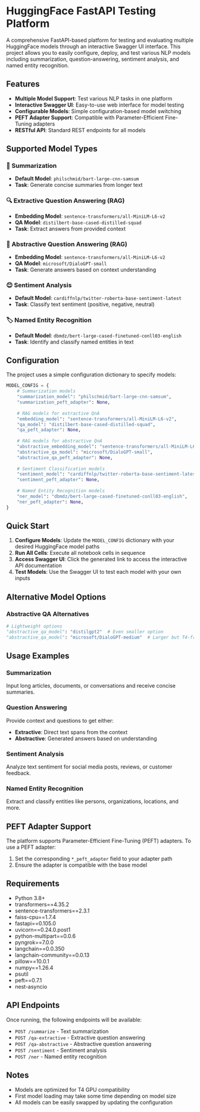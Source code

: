 # HuggingFace FastAPI Testing Platform

A comprehensive FastAPI-based platform for testing and evaluating multiple HuggingFace models through an interactive Swagger UI interface. This project allows you to easily configure, deploy, and test various NLP models including summarization, question-answering, sentiment analysis, and named entity recognition.

## Features

- **Multiple Model Support**: Test various NLP tasks in one platform
- **Interactive Swagger UI**: Easy-to-use web interface for model testing
- **Configurable Models**: Simple configuration-based model switching
- **PEFT Adapter Support**: Compatible with Parameter-Efficient Fine-Tuning adapters
- **RESTful API**: Standard REST endpoints for all models

## Supported Model Types

### 📝 Summarization
- **Default Model**: `philschmid/bart-large-cnn-samsum`
- **Task**: Generate concise summaries from longer text

### 🔍 Extractive Question Answering (RAG)
- **Embedding Model**: `sentence-transformers/all-MiniLM-L6-v2`
- **QA Model**: `distilbert-base-cased-distilled-squad`
- **Task**: Extract answers from provided context

### 💭 Abstractive Question Answering (RAG)
- **Embedding Model**: `sentence-transformers/all-MiniLM-L6-v2`
- **QA Model**: `microsoft/DialoGPT-small`
- **Task**: Generate answers based on context understanding

### 😊 Sentiment Analysis
- **Default Model**: `cardiffnlp/twitter-roberta-base-sentiment-latest`
- **Task**: Classify text sentiment (positive, negative, neutral)

### 🏷️ Named Entity Recognition
- **Default Model**: `dbmdz/bert-large-cased-finetuned-conll03-english`
- **Task**: Identify and classify named entities in text

## Configuration

The project uses a simple configuration dictionary to specify models:

```python
MODEL_CONFIG = {
    # Summarization models
    "summarization_model": "philschmid/bart-large-cnn-samsum",
    "summarization_peft_adapter": None,
    
    # RAG models for extractive QnA
    "embedding_model": "sentence-transformers/all-MiniLM-L6-v2",
    "qa_model": "distilbert-base-cased-distilled-squad",
    "qa_peft_adapter": None,
    
    # RAG models for abstractive QnA
    "abstractive_embedding_model": "sentence-transformers/all-MiniLM-L6-v2",
    "abstractive_qa_model": "microsoft/DialoGPT-small",
    "abstractive_qa_peft_adapter": None,
    
    # Sentiment Classification models
    "sentiment_model": "cardiffnlp/twitter-roberta-base-sentiment-latest",
    "sentiment_peft_adapter": None,
    
    # Named Entity Recognition models
    "ner_model": "dbmdz/bert-large-cased-finetuned-conll03-english",
    "ner_peft_adapter": None,
}
```

## Quick Start

1. **Configure Models**: Update the `MODEL_CONFIG` dictionary with your desired HuggingFace model paths
2. **Run All Cells**: Execute all notebook cells in sequence
3. **Access Swagger UI**: Click the generated link to access the interactive API documentation
4. **Test Models**: Use the Swagger UI to test each model with your own inputs

## Alternative Model Options

### Abstractive QA Alternatives

```python
# Lightweight options
"abstractive_qa_model": "distilgpt2"  # Even smaller option
"abstractive_qa_model": "microsoft/DialoGPT-medium"  # Larger but T4-friendly
```

## Usage Examples

### Summarization
Input long articles, documents, or conversations and receive concise summaries.

### Question Answering
Provide context and questions to get either:
- **Extractive**: Direct text spans from the context
- **Abstractive**: Generated answers based on understanding

### Sentiment Analysis
Analyze text sentiment for social media posts, reviews, or customer feedback.

### Named Entity Recognition
Extract and classify entities like persons, organizations, locations, and more.

## PEFT Adapter Support

The platform supports Parameter-Efficient Fine-Tuning (PEFT) adapters. To use a PEFT adapter:

1. Set the corresponding `*_peft_adapter` field to your adapter path
2. Ensure the adapter is compatible with the base model

## Requirements

- Python 3.8+
- transformers==4.35.2
- sentence-transformers==2.3.1
- faiss-cpu==1.7.4
- fastapi==0.105.0
- uvicorn==0.24.0.post1
- python-multipart==0.0.6
- pyngrok==7.0.0
- langchain==0.0.350
- langchain-community==0.0.13
- pillow==10.0.1
- numpy==1.26.4
- psutil
- peft==0.7.1
- nest-asyncio

## API Endpoints

Once running, the following endpoints will be available:

- `POST /summarize` - Text summarization
- `POST /qa-extractive` - Extractive question answering
- `POST /qa-abstractive` - Abstractive question answering
- `POST /sentiment` - Sentiment analysis
- `POST /ner` - Named entity recognition

## Notes

- Models are optimized for T4 GPU compatibility
- First model loading may take some time depending on model size
- All models can be easily swapped by updating the configuration
